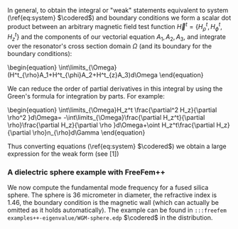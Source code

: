 In general, to obtain the integral or "weak" statements equivalent to system (\ref{eq:system} $\codered$) and boundary conditions we form a scalar dot product between an arbitrary magnetic field test function $\vec{H}^t=\{{H}_{\rho}^t,{H}_{\phi}^t,{H}_{z}^t\}$ and the components of our vectorial equation $A_1,A_2,A_3$, and integrate over the resonator's cross section domain $\Omega$ (and its boundary for the boundary conditions):

\begin{equation}
	\int\limits_{\Omega}(H^t_{\rho}A_1+H^t_{\phi}A_2+H^t_{z}A_3)d\Omega
\end{equation}

We can reduce the order of partial derivatives in this integral by using the Green's formula for integration by parts. For example:

\begin{equation}
\int\limits_{\Omega}H_z^t \frac{\partial^2 H_z}{\partial \rho^2 }d\Omega=
-\int\limits_{\Omega}\frac{\partial H_z^t}{\partial \rho}\frac{\partial H_z}{\partial \rho }d\Omega+\oint H_z^t\frac{\partial H_z}{\partial \rho}n_{\rho}d\Gamma
\end{equation}

Thus converting equations (\ref{eq:system} $\codered$) we obtain a large expression for the weak form (see [1])

### A dielectric sphere example with FreeFem++

We now compute the fundamental mode frequency for a fused silica sphere. The sphere is 36 micrometer in diameter, the refractive index is 1.46, the boundary condition is the magnetic wall (which can actually be omitted as it holds automatically). The example can be found in `:::freefem examples++-eigenvalue/WGM-sphere.edp` $\codered$ in the distribution.
